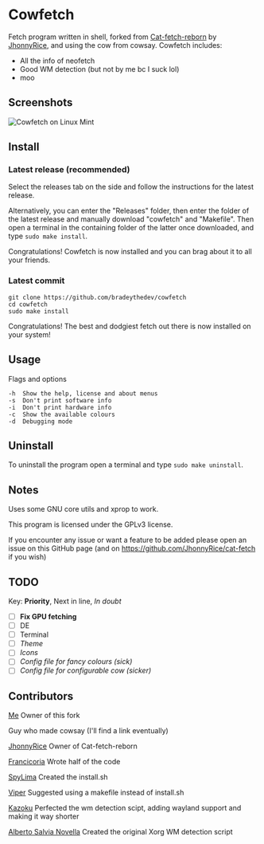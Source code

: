 # Cowfetch
Fetch program written in shell, forked from [Cat-fetch-reborn](https://github.com/jhonnyrice/cat-fetch) by [JhonnyRice](https://github.com/jhonnyrice), and using the cow from cowsay. Cowfetch includes:
* All the info of neofetch
* Good WM detection (but not by me bc I suck lol)
* moo

## Screenshots

![Cowfetch on Linux Mint](https://github.com/bradeythedev/cowfetch/blob/8dc99ff455271fcc6821019eef4368d4b63afc9d/Screenshot1.png)

## Install
### Latest release (recommended)
Select the releases tab on the side and follow the instructions for the latest release.

Alternatively, you can enter the "Releases" folder, then enter the folder of the latest release and manually download "cowfetch" and "Makefile". Then open a terminal in the containing folder of the latter once downloaded, and type `sudo make install`.

Congratulations! Cowfetch is now installed and you can brag about it to all your friends.

### Latest commit
```
git clone https://github.com/bradeythedev/cowfetch
cd cowfetch
sudo make install
```
Congratulations! The best and dodgiest fetch out there is now installed on your system!

## Usage
Flags and options
```
-h  Show the help, license and about menus
-s  Don't print software info
-i  Don't print hardware info
-c  Show the available colours
-d  Debugging mode
```

## Uninstall
To uninstall the program open a terminal and type `sudo make uninstall`.

## Notes
Uses some GNU core utils and xprop to work.

This program is licensed under the GPLv3 license.

If you encounter any issue or want a feature to be added please open an issue on this GitHub page (and on https://github.com/JhonnyRice/cat-fetch if you wish)

## TODO
Key: **Priority**, Next in line, *In doubt*

- [ ] **Fix GPU fetching**
- [ ] DE
- [ ] Terminal
- [ ] *Theme*
- [ ] *Icons*
- [ ] *Config file for fancy colours (sick)*
- [ ] *Config file for configurable cow (sicker)*

## Contributors
[Me](https://github.com/bradeythedev/) Owner of this fork

Guy who made cowsay (I'll find a link eventually)

[JhonnyRice](https://github.com/JhonnyRice/) Owner of Cat-fetch-reborn

[Francicoria](https://github.com/Francicoria/) Wrote half of the code

[SpyLima](https://github.com/SpyLima) Created the install.sh

[Viper](https://github.com/viperML) Suggested using a makefile instead of install.sh

[Kazoku](https://github.com/K4zoku) Perfected the wm detection scipt, adding wayland support and making it way shorter

[Alberto Salvia Novella](es20490446e.wordpress.com) Created the original Xorg WM detection script
